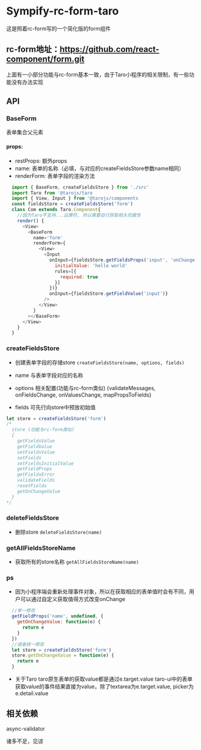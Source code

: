 # Sympify-rc-form-taro
这是照着rc-form写的一个简化版的form组件
## rc-form地址：https://github.com/react-component/form.git
上面有一小部分功能与rc-form基本一致，由于Taro小程序的相关限制，有一些功能没有办法实现

## API

### BaseForm

表单集合父元素
#### props: 
* restProps: 额外props
* name: 表单的名称（必填，与对应的createFieldsStore参数name相同）
* renderForm: 表单字段的渲染方法

```javascript
  import { BaseForm, createFieldsStore } from './src'
  import Taro from '@tarojs/taro
  import { View, Input } from '@tarojs/components
  const fieldsStore = createFieldsStore('form')
  class Com extends Taro.Component{
    //因为Taro不支持...运算符, 所以需要自行获取相关的属性
    render() {
      <View>
        <BaseForm
          name='form'
          renderForm={
            <View>
              <Input
                onInput={fieldsStore.getFieldsProps('input', 'onChange', {
                  initialValue: 'hello world'
                  rules=[{
                    required: true
                  }]
                })}
                onInput={fieldsStore.getFieldValue('input')}
              />
            </View>
          }
        ></BaseForm>
      </View>
    }
  }
```
### createFieldsStore
* 创建表单字段的存储store
``createFieldsStore(name, options, fields)``

* name 与表单字段对应的名称

*  options 相关配置(功能与rc-form类似)
  {validateMessages, onFieldsChange, onValuesChange, mapPropsToFields}

* fields 可先行向store中预放初始值

```javascript
let store = createFieldsStore('form')
/*
  store (功能与rc-form类似)
  {
    getFieldsValue
    getFieldValue
    setFieldsValue
    setFields
    setFieldsInitialValue
    getFieldProps
    getFieldsError
    validateFields
    resetFields
    getOnChangeValue
  }
*/
```

### deleteFieldsStore
* 删除store
``deleteFieldsStore(name)``

### getAllFieldsStoreName
* 获取所有的store名称
``getAllFieldsStoreName(name)``

### ps
* 因为小程序端会重新处理事件对象，所以在获取相应的表单值时会有不同，用户可以通过自定义获取值得方式改变onChange

```javascript
  //单一修改
  getFieldProps('name', undefined, {
    getOnChangeValue: function(e) {
      return e
    }
  })
  //或者统一修改
  let store = createFieldsStore('form')
  store.getOnChangeValue = function(e) {
    return e
  }
```
* 关于Taro
  taro原生表单的获取value都是通过e.target.value
  taro-ui中的表单获取value的事件结果直接为value，除了textarea为e.target.value, picker为e.detail.value

## 相关依赖
  async-validator

诸多不足，见谅
